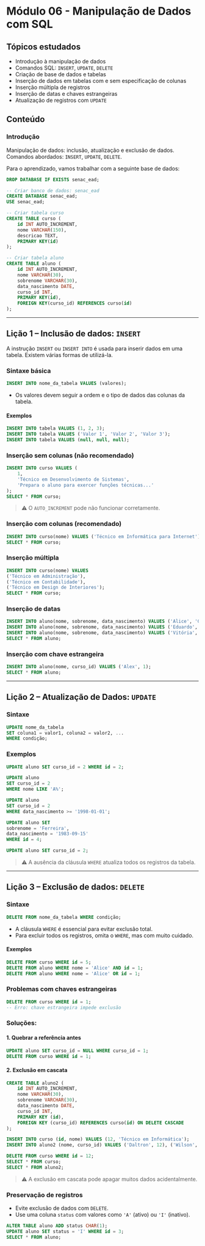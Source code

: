 
# Módulo 06 - Manipulação de Dados com SQL

## Tópicos estudados

- Introdução à manipulação de dados
- Comandos SQL: `INSERT`, `UPDATE`, `DELETE`
- Criação de base de dados e tabelas
- Inserção de dados em tabelas com e sem especificação de colunas
- Inserção múltipla de registros
- Inserção de datas e chaves estrangeiras
- Atualização de registros com `UPDATE`

## Conteúdo

### Introdução

Manipulação de dados: inclusão, atualização e exclusão de dados.  
Comandos abordados: `INSERT`, `UPDATE`, `DELETE`.

Para o aprendizado, vamos trabalhar com a seguinte base de dados:

```sql
DROP DATABASE IF EXISTS senac_ead;

-- Criar banco de dados: senac_ead
CREATE DATABASE senac_ead;
USE senac_ead;

-- Criar tabela curso
CREATE TABLE curso (
    id INT AUTO_INCREMENT,
    nome VARCHAR(150),
    descricao TEXT,
    PRIMARY KEY(id)
);

-- Criar tabela aluno
CREATE TABLE aluno (
    id INT AUTO_INCREMENT,
    nome VARCHAR(30),
    sobrenome VARCHAR(30),
    data_nascimento DATE,
    curso_id INT,
    PRIMARY KEY(id),
    FOREIGN KEY(curso_id) REFERENCES curso(id)
);
```

---

## Lição 1 – Inclusão de dados: `INSERT`

A instrução `INSERT` ou `INSERT INTO` é usada para inserir dados em uma tabela.
Existem várias formas de utilizá-la.

### Sintaxe básica

```sql
INSERT INTO nome_da_tabela VALUES (valores);
```

- Os valores devem seguir a ordem e o tipo de dados das colunas da tabela.

#### Exemplos

```sql
INSERT INTO tabela VALUES (1, 2, 3);
INSERT INTO tabela VALUES ('Valor 1', 'Valor 2', 'Valor 3');
INSERT INTO tabela VALUES (null, null, null);
```

### Inserção sem colunas (não recomendado)

```sql
INSERT INTO curso VALUES (
    1,
    'Técnico em Desenvolvimento de Sistemas',
    'Prepara o aluno para exercer funções técnicas...'
);
SELECT * FROM curso;
```

> ⚠️ O `AUTO_INCREMENT` pode não funcionar corretamente.

### Inserção com colunas (recomendado)

```sql
INSERT INTO curso(nome) VALUES ('Técnico em Informática para Internet');
SELECT * FROM curso;
```

### Inserção múltipla

```sql
INSERT INTO curso(nome) VALUES
('Técnico em Administração'),
('Técnico em Contabilidade'),
('Técnico em Design de Interiores');
SELECT * FROM curso;
```

### Inserção de datas

```sql
INSERT INTO aluno(nome, sobrenome, data_nascimento) VALUES ('Alice', 'Goçalves', '1998-10-18');
INSERT INTO aluno(nome, sobrenome, data_nascimento) VALUES ('Eduardo', 'Machado', '98-07-16');
INSERT INTO aluno(nome, sobrenome, data_nascimento) VALUES ('Vitória', 'Prestes', '1997-2-15');
SELECT * FROM aluno;
```

### Inserção com chave estrangeira

```sql
INSERT INTO aluno(nome, curso_id) VALUES ('Alex', 1);
SELECT * FROM aluno;
```

---

## Lição 2 – Atualização de Dados: `UPDATE`

### Sintaxe

```sql
UPDATE nome_da_tabela
SET coluna1 = valor1, coluna2 = valor2, ...
WHERE condição;
```

### Exemplos

```sql
UPDATE aluno SET curso_id = 2 WHERE id = 2;

UPDATE aluno
SET curso_id = 2
WHERE nome LIKE 'A%';

UPDATE aluno
SET curso_id = 2
WHERE data_nascimento >= '1998-01-01';

UPDATE aluno SET
sobrenome = 'Ferreira',
data_nascimento = '1983-09-15'
WHERE id = 4;

UPDATE aluno SET curso_id = 2;
```

> ⚠️ A ausência da cláusula `WHERE` atualiza todos os registros da tabela.

---

## Lição 3 – Exclusão de dados: `DELETE`

### Sintaxe

```sql
DELETE FROM nome_da_tabela WHERE condição;
```

- A cláusula `WHERE` é essencial para evitar exclusão total.
- Para excluir todos os registros, omita o `WHERE`, mas com muito cuidado.

#### Exemplos

```sql
DELETE FROM curso WHERE id = 5;
DELETE FROM aluno WHERE nome = 'Alice' AND id = 1;
DELETE FROM aluno WHERE nome = 'Alice' OR id = 1;
```

### Problemas com chaves estrangeiras

```sql
DELETE FROM curso WHERE id = 1;
-- Erro: chave estrangeira impede exclusão
```

### Soluções:

#### 1. Quebrar a referência antes

```sql
UPDATE aluno SET curso_id = NULL WHERE curso_id = 1;
DELETE FROM curso WHERE id = 1;
```

#### 2. Exclusão em cascata

```sql
CREATE TABLE aluno2 (
    id INT AUTO_INCREMENT,
    nome VARCHAR(30),
    sobrenome VARCHAR(30),
    data_nascimento DATE,
    curso_id INT,
    PRIMARY KEY (id),
    FOREIGN KEY (curso_id) REFERENCES curso(id) ON DELETE CASCADE
);

INSERT INTO curso (id, nome) VALUES (12, 'Técnico em Informática');
INSERT INTO aluno2 (nome, curso_id) VALUES ('Daltron', 12), ('Wilson', 12);

DELETE FROM curso WHERE id = 12;
SELECT * FROM curso;
SELECT * FROM aluno2;
```

> ⚠️ A exclusão em cascata pode apagar muitos dados acidentalmente.

### Preservação de registros

- Evite exclusão de dados com `DELETE`.
- Use uma coluna `status` com valores como `'A'` (ativo) ou `'I'` (inativo).

```sql
ALTER TABLE aluno ADD status CHAR(1);
UPDATE aluno SET status = 'I' WHERE id = 3;
SELECT * FROM aluno;
```
